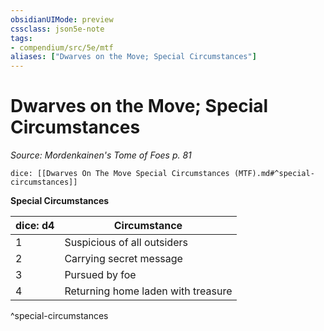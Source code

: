 ```yaml
---
obsidianUIMode: preview
cssclass: json5e-note
tags:
- compendium/src/5e/mtf
aliases: ["Dwarves on the Move; Special Circumstances"]
---
```

# Dwarves on the Move; Special Circumstances
*Source: Mordenkainen's Tome of Foes p. 81* 

`dice: [[Dwarves On The Move Special Circumstances (MTF).md#^special-circumstances]]`

**Special Circumstances**

| dice: d4 | Circumstance |
|----------|--------------|
| 1 | Suspicious of all outsiders |
| 2 | Carrying secret message |
| 3 | Pursued by foe |
| 4 | Returning home laden with treasure |
^special-circumstances